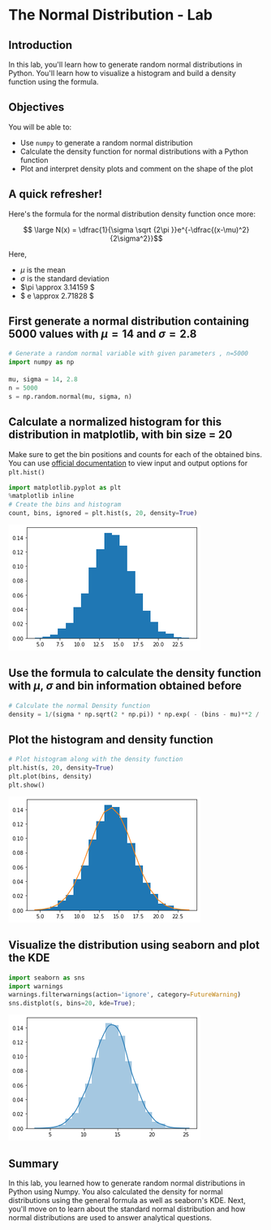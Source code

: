 
# The Normal Distribution - Lab

## Introduction

In this lab, you'll learn how to generate random normal distributions in Python. You'll learn how to visualize a histogram and build a density function using the formula. 

## Objectives
You will be able to:

* Use `numpy` to generate a random normal distribution
* Calculate the density function for normal distributions with a Python function
* Plot and interpret density plots and comment on the shape of the plot

## A quick refresher! 

Here's the formula for the normal distribution density function once more:

$$ \large N(x) = \dfrac{1}{\sigma \sqrt {2\pi }}e^{-\dfrac{(x-\mu)^2}{2\sigma^2}}$$

Here, 
- $\mu$ is the mean
- $\sigma$ is the standard deviation
- $\pi \approx 3.14159 $ 
- $ e \approx 2.71828 $


## First generate a normal distribution containing 5000 values with $\mu=14$ and $\sigma = 2.8$


```python
# Generate a random normal variable with given parameters , n=5000
import numpy as np

mu, sigma = 14, 2.8
n = 5000
s = np.random.normal(mu, sigma, n)
```

## Calculate a normalized histogram for this distribution in matplotlib, with bin size = 20

Make sure to get the bin positions and counts for each of the obtained bins. You can use [official documentation](https://matplotlib.org/api/_as_gen/matplotlib.pyplot.hist.html) to view input and output options for `plt.hist()`


```python
import matplotlib.pyplot as plt
%matplotlib inline
# Create the bins and histogram
count, bins, ignored = plt.hist(s, 20, density=True)
```


![png](index_files/index_6_0.png)


## Use the formula to calculate the density function with $\mu$, $\sigma$ and bin information obtained before


```python
# Calculate the normal Density function 
density = 1/(sigma * np.sqrt(2 * np.pi)) * np.exp( - (bins - mu)**2 / (2 * sigma**2))
```

## Plot the histogram and density function


```python
# Plot histogram along with the density function
plt.hist(s, 20, density=True)
plt.plot(bins, density)
plt.show()
```


![png](index_files/index_10_0.png)


## Visualize the distribution using seaborn and plot the KDE


```python
import seaborn as sns
import warnings
warnings.filterwarnings(action='ignore', category=FutureWarning)
sns.distplot(s, bins=20, kde=True);
```


![png](index_files/index_12_0.png)


## Summary

In this lab, you learned how to generate random normal distributions in Python using Numpy. You also calculated the density for normal distributions using the general formula as well as seaborn's KDE. Next, you'll move on to learn about the standard normal distribution and how normal distributions are used to answer analytical questions.
